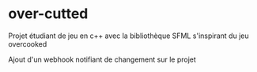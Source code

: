 # over-cutted

Projet étudiant de jeu en c++ avec la bibliothèque SFML s'inspirant du jeu overcooked

Ajout d'un webhook notifiant de changement sur le projet
